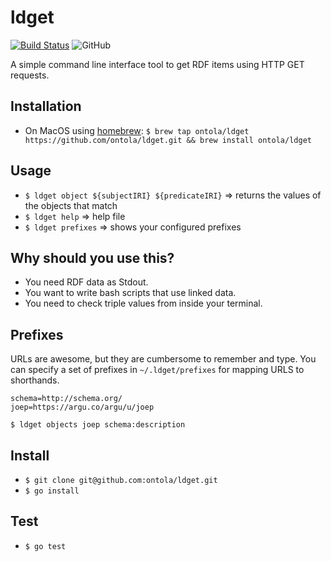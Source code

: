 # ldget
[![Build Status](https://travis-ci.org/ontola/active_response.svg?branch=master)](https://travis-ci.org/ontola/active_response) ![GitHub](https://img.shields.io/github/license/ontola/ldget.svg)

A simple command line interface tool to get RDF items using HTTP GET requests.

## Installation

- On MacOS using [homebrew](https://brew.sh/): `$ brew tap ontola/ldget https://github.com/ontola/ldget.git && brew install ontola/ldget`

## Usage

- `$ ldget object ${subjectIRI} ${predicateIRI}` => returns the values of the objects that match
- `$ ldget help` => help file
- `$ ldget prefixes` => shows your configured prefixes

## Why should you use this?

- You need RDF data as Stdout.
- You want to write bash scripts that use linked data.
- You need to check triple values from inside your terminal.

## Prefixes

URLs are awesome, but they are cumbersome to remember and type.
You can specify a set of prefixes in `~/.ldget/prefixes` for mapping URLS to shorthands.

```
schema=http://schema.org/
joep=https://argu.co/argu/u/joep
```

`$ ldget objects joep schema:description`

## Install

- `$ git clone git@github.com:ontola/ldget.git`
- `$ go install`

## Test

- `$ go test`
